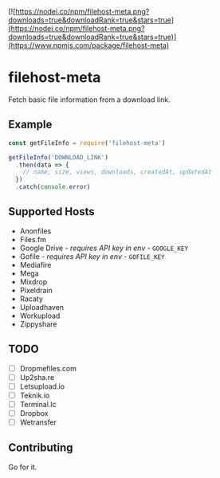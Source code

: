 [![https://nodei.co/npm/filehost-meta.png?downloads=true&downloadRank=true&stars=true](https://nodei.co/npm/filehost-meta.png?downloads=true&downloadRank=true&stars=true)](https://www.npmjs.com/package/filehost-meta)

# filehost-meta

Fetch basic file information from a download link.

## Example

```js
const getFileInfo = require('filehost-meta')

getFileInfo('DOWNLOAD_LINK')
  .then(data => {
    // name, size, views, downloads, createdAt, updatedAt
  })
  .catch(console.error)
```

## Supported Hosts

- Anonfiles
- Files.fm
- Google Drive - *requires API key in env* - `GOOGLE_KEY`
- Gofile - *requires API key in env* - `GOFILE_KEY`
- Mediafire
- Mega
- Mixdrop
- Pixeldrain
- Racaty
- Uploadhaven
- Workupload
- Zippyshare

## TODO

- [ ] Dropmefiles.com
- [ ] Up2sha.re
- [ ] Letsupload.io
- [ ] Teknik.io
- [ ] Terminal.lc
- [ ] Dropbox
- [ ] Wetransfer

## Contributing

Go for it.